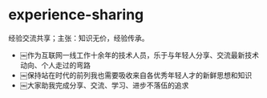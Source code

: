 # experience-sharing
经验交流共享；主张：知识无价，经验传承。



- ￼作为互联网一线工作十余年的技术人员，乐于与年轻人分享、交流最新技术动向、个人走过的弯路
- ￼保持站在时代的前列我也需要吸收来自各优秀年轻人才的新鲜思想和知识
- ￼大家助我完成分享、交流、学习、进步不落伍的追求

